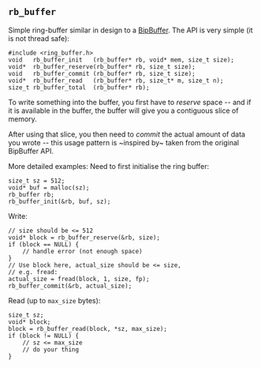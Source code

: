 ## `rb_buffer`

Simple ring-buffer similar in design to a [BipBuffer](https://www.codeproject.com/Articles/3479/The-Bip-Buffer-The-Circular-Buffer-with-a-Twist).
The API is very simple (it is not thread safe):

    #include <ring_buffer.h>
    void   rb_buffer_init   (rb_buffer* rb, void* mem, size_t size);
    void*  rb_buffer_reserve(rb_buffer* rb, size_t size);
    void   rb_buffer_commit (rb_buffer* rb, size_t size);
    void*  rb_buffer_read   (rb_buffer* rb, size_t* m, size_t n);
    size_t rb_buffer_total  (rb_buffer* rb);

To write something into the buffer, you first have to
_reserve_ space -- and if it is available in the buffer,
the buffer will give you a contiguous slice of memory.

After using that slice, you then need to _commit_ the
actual amount of data you wrote -- this usage pattern
is ~inspired by~ taken from the original BipBuffer API.

More detailed examples:
Need to first initialise the ring buffer:

    size_t sz = 512;
    void* buf = malloc(sz);
    rb_buffer rb;
    rb_buffer_init(&rb, buf, sz);

Write:

    // size should be <= 512
    void* block = rb_buffer_reserve(&rb, size);
    if (block == NULL) {
        // handle error (not enough space)
    }
    // Use block here, actual_size should be <= size,
    // e.g. fread:
    actual_size = fread(block, 1, size, fp);
    rb_buffer_commit(&rb, actual_size);

Read (up to `max_size` bytes):

    size_t sz;
    void* block;
    block = rb_buffer_read(block, *sz, max_size);
    if (block != NULL) {
        // sz <= max_size
        // do your thing
    }
